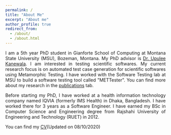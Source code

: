 ```yaml
---
permalink: /
title: "About Me"
excerpt: "About me"
author_profile: true
redirect_from: 
  - /about/
  - /about.html
---
```

<html>
<body>
<p align="justify">I am a 5th year PhD student in Gianforte School of Computing at Montana State University (MSU), Bozeman, Montana. My PhD advisor is <a href="https://sites.google.com/view/upuleegk/home">Dr. Upulee Kanewala</a>. I am interested in testing scientific softwares. My current research focus is on automated test case generation for scientific softwares using Metamorphic Testing. I have worked with the Software Testing lab at MSU to build a software testing tool called "METTester". You can find more about my research in the <a href="https://prashantasaha.github.io/publications/">publications</a> tab.</p>

<p align="justify">Before starting my PhD, I have worked at a health information technology company named IQVIA (formerly IMS Health) in Dhaka, Bangladesh. 
I have worked there for 3 years as a Software Engineer. I have earned my BSc in Computer Science and Engineering degree from Rajshahi University of
Engineering and Technology (RUET) in 2012. </p>

You can find my <a href="https://prashantasaha.github.io/files/ps_resume_niw.pdf">CV</a>(Updated on 08/10/2020)
</body>
</html>
